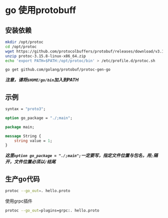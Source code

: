 # go 使用protobuff

## 安装依赖

```bash
mkdir /opt/protoc 
cd /opt/protoc  
wget https://github.com/protocolbuffers/protobuf/releases/download/v3.15.8/protoc-3.15.8-linux-x86_64.zip
unzip protoc-3.15.8-linux-x86_64.zip
echo 'export PATH=$PATH:/opt/protoc/bin' > /etc/profile.d/protoc.sh

go get github.com/golang/protobuf/protoc-gen-go

```

***注意，请将`$HOME/go/bin`加入到PATH***

## 示例

```protobuf
syntax = "proto3";

option go_package = "./;main";

package main;

message String {
    string value = 1;
}
```

***这里`option go_package = "./;main";`一定要写，指定文件位置与包名，用`;`隔开，文件位置必须以`/`结尾***

## 生产go代码

```bash
protoc --go_out=. hello.proto
```

使用grpc插件

```bash
protoc --go_out=plugins=grpc:. hello.proto
```